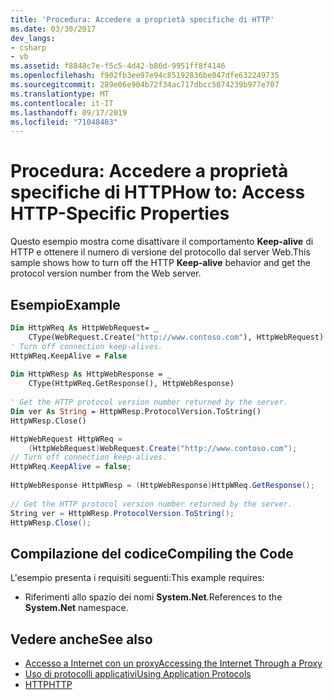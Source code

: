 ```yaml
---
title: 'Procedura: Accedere a proprietà specifiche di HTTP'
ms.date: 03/30/2017
dev_langs:
- csharp
- vb
ms.assetid: f8848c7e-f5c5-4d42-b86d-9951ff8f4146
ms.openlocfilehash: f902fb3ee97e94c85192836be047dfe632249735
ms.sourcegitcommit: 289e06e904b72f34ac717dbcc5074239b977e707
ms.translationtype: MT
ms.contentlocale: it-IT
ms.lasthandoff: 09/17/2019
ms.locfileid: "71048483"
---
```

# <a name="how-to-access-http-specific-properties"></a><span data-ttu-id="aea57-102">Procedura: Accedere a proprietà specifiche di HTTP</span><span class="sxs-lookup"><span data-stu-id="aea57-102">How to: Access HTTP-Specific Properties</span></span>
<span data-ttu-id="aea57-103">Questo esempio mostra come disattivare il comportamento **Keep-alive** di HTTP e ottenere il numero di versione del protocollo dal server Web.</span><span class="sxs-lookup"><span data-stu-id="aea57-103">This sample shows how to turn off the HTTP **Keep-alive** behavior and get the protocol version number from the Web server.</span></span>  
  
## <a name="example"></a><span data-ttu-id="aea57-104">Esempio</span><span class="sxs-lookup"><span data-stu-id="aea57-104">Example</span></span>  
  
```vb  
Dim HttpWReq As HttpWebRequest= _  
    CType(WebRequest.Create("http://www.contoso.com"), HttpWebRequest)  
' Turn off connection keep-alives.  
HttpWReq.KeepAlive = False  
  
Dim HttpWResp As HttpWebResponse = _  
    CType(HttpWReq.GetResponse(), HttpWebResponse)  
  
' Get the HTTP protocol version number returned by the server.  
Dim ver As String = HttpWResp.ProtocolVersion.ToString()  
HttpWResp.Close()  
```  
  
```csharp  
HttpWebRequest HttpWReq =   
    (HttpWebRequest)WebRequest.Create("http://www.contoso.com");  
// Turn off connection keep-alives.  
HttpWReq.KeepAlive = false;  
  
HttpWebResponse HttpWResp = (HttpWebResponse)HttpWReq.GetResponse();  
  
// Get the HTTP protocol version number returned by the server.  
String ver = HttpWResp.ProtocolVersion.ToString();  
HttpWResp.Close();  
```  
  
## <a name="compiling-the-code"></a><span data-ttu-id="aea57-105">Compilazione del codice</span><span class="sxs-lookup"><span data-stu-id="aea57-105">Compiling the Code</span></span>  
 <span data-ttu-id="aea57-106">L'esempio presenta i requisiti seguenti:</span><span class="sxs-lookup"><span data-stu-id="aea57-106">This example requires:</span></span>  
  
- <span data-ttu-id="aea57-107">Riferimenti allo spazio dei nomi **System.Net**.</span><span class="sxs-lookup"><span data-stu-id="aea57-107">References to the **System.Net** namespace.</span></span>  
  
## <a name="see-also"></a><span data-ttu-id="aea57-108">Vedere anche</span><span class="sxs-lookup"><span data-stu-id="aea57-108">See also</span></span>

- [<span data-ttu-id="aea57-109">Accesso a Internet con un proxy</span><span class="sxs-lookup"><span data-stu-id="aea57-109">Accessing the Internet Through a Proxy</span></span>](accessing-the-internet-through-a-proxy.md)
- [<span data-ttu-id="aea57-110">Uso di protocolli applicativi</span><span class="sxs-lookup"><span data-stu-id="aea57-110">Using Application Protocols</span></span>](using-application-protocols.md)
- [<span data-ttu-id="aea57-111">HTTP</span><span class="sxs-lookup"><span data-stu-id="aea57-111">HTTP</span></span>](http.md)
